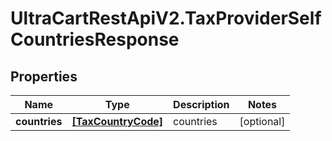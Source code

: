 # UltraCartRestApiV2.TaxProviderSelfCountriesResponse

## Properties

Name | Type | Description | Notes
------------ | ------------- | ------------- | -------------
**countries** | [**[TaxCountryCode]**](TaxCountryCode.md) | countries | [optional] 


